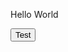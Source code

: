 <p id = "theResult">Hello World</p>
<button onclick="load()">Test</button>
<script>
    var steps = 0;
    var periods = ".";
    var data = [{
        "x":1,
        "y":0
    },
    {
        "x":2,
        "y":0
    },
    {
        "x":3,
        "y":0
    },
    {
        "x":4,
        "y":0
    },
    {
        "x":5,
        "y":0
    },
    {
        "x":6,
        "y":0
    },
    {
        "x":7,
        "y":0
    },
    {
        "x":8,
        "y":0
    },
    {
        "x":9,
        "y":0
    },
    {
        "x":10,
        "y":0
    },
    {
        "x":11,
        "y":0
    },
    {
        "x":12,
        "y":0
    },
    {
        "x":13,
        "y":0
    },
    {
        "x":14,
        "y":0
    },
    {
        "x":15,
        "y":0
    },
    {
        "x":16,
        "y":0
    },
    {
        "x":17,
        "y":0
    },
    {
        "x":18,
        "y":0
    },
    {
        "x":19,
        "y":0
    },
    {
        "x":20,
        "y":0
    },
    {
        "x":20,
        "y":1
    },
    {
        "x":20,
        "y":2
    },
    {
        "x":20,
        "y":3
    },
    {
        "x":20,
        "y":4
    },
    {
        "x":20,
        "y":5
    }];
    var result = document.getElementById("theResult")
    function load(){
        if(steps < data.length && data[steps]["y"] == 0){
            result.innerHTML = "Hello World" + periods.repeat(data[steps]["x"])
            steps += 1
        }
        else if(steps < data.length - 0){
            periods = "....................<br>" 
            result.innerHTML = "Hello World" + periods.repeat(data[steps]["y"])
            console.log(periods)
            steps += 1
        }
        console.log(steps)
    }
</script>